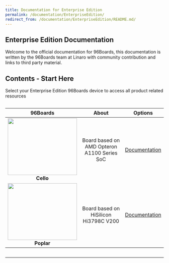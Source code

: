 ```yaml
---
title: Documentation for Enterprise Edition
permalink: /documentation/EnterpriseEdition/
redirect_from: /documentation/EnterpriseEdition/README.md/
---
```

## Enterprise Edition Documentation

Welcome to the official documentation for 96Boards, this documentation is written by the 96Boards team at Linaro with community contribution and links to third party material.

## Contents - Start Here

Select your Enterprise Edition 96Boards device to access all product related resources
<div style="overflow-x:scroll;" markdown="1">

| 96Boards                                | About                                       | Options                                       |
|:---------------------------------------:|:-------------------------------------------:|:---------------------------------------------:|
| <img src="https://i.imgur.com/Od6HOwS.jpg" data-canonical-src="https://i.imgur.com/Od6HOwS.jpg" width="220" height="180" /><br> **Cello** | Board based on AMD Opteron A1100 Series SoC                                           | [Documentation](Cello/)<br>          |
| <img src="https://github.com/96boards/documentation/blob/master/EnterpriseEdition/Poplar/additional-doc/images/images-board/poplar-front-sd.png?raw=true" data-canonical-src="https://github.com/96boards/documentation/blob/master/EnterpriseEdition/Poplar/additional-doc/images/images-board/poplar-front-sd.png?raw=true" width="220" height="180" /><br> **Poplar** | Board based on HiSilicon Hi3798C V200   | [Documentation](poplar/)<br>          |

</div>

***
